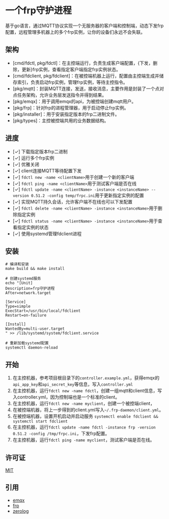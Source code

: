 # 一个frp守护进程
基于go语言，通过MQTT协议实现一个无服务器的客户端和控制端，动态下发frp配置，远程管理多机器上的多个frp实例，让你的设备们永远不会失联。

## 架构
- [cmd/fdctl, pkg/fdctl]：在主控端运行，负责生成客户端配置，{下发，删除，更新}frp实例，查看指定客户端指定frp实例状态。
- [cmd/fdclient, pkg/fdclient]：在被控端机器上运行，配置由主控端生成并储存索引，负责启动frp实例，管理frp实例，等待主控指令。
- [pkg/mqtt]：封装MQTT连接，发送，接收消息，主要作用是封装了一个点对点任务架构，允许业务层发送指令并得到结果。
- [pkg/emqx]：用于调用emqx的api，为被控端创建mqtt用户。
- [pkg/frp]：针对frp的进程管理器，用于启动停止frp实例。
- [pkg/installer]：用于安装指定版本的frp二进制文件。
- [pkg/types]：主控被控端共用的业务数据结构。

## 进度
- [✓] 下载指定版本frp二进制
- [✓] 运行多个frp实例
- [✓] 优雅关闭
- [✓] client连接MQTT等待配置下发
- [✓] `fdctl new -name <clientName>`用于创建一个新的客户端
- [✓] `fdctl ping -name <clientName>`用于测试客户端是否在线
- [✓] `fdctl update -name <clientName> -instance <instanceName> --version 0.51.2 -config temp/frpc.ini`用于更新指定实例的配置
- [✓] 实现MQTT持久会话，允许客户端不在线也可以下发配置
- [✓] `fdctl delete -name <clientName> -instance <instanceName>`用于删除指定实例
- [✓] `fdctl status -name <clientName> -instance <instanceName>`用于查看指定实例的状态
- [✓] 使用systemd管理fdclient进程


## 安装
```
# 编译和安装
make build && make install

# 创建systemd服务
echo "[Unit]
Description=frp守护进程
After=network.target

[Service]
Type=simple
ExecStart=/usr/bin/local/fdclient
Restart=on-failure

[Install]
WantedBy=multi-user.target
" >> /lib/systemd/system/fdclient.service

# 重新加载systemd配置
systemctl daemon-reload

```

## 开始
1. 在主控机器，参考项目根目录下的`controller.example.yml`，获得emqx的`api_app_key`和`api_secret_key`等信息，写入`controller.yml`
2. 在主控机器，运行`fdctl new -name fdctl`，创建一组mqtt和client信息，写入controller.yml，因为控制端也是一个标准的client。
3. 在主控机器，运行`fdctl new -name myclient`，创建一个被控端client，
4. 在被控端机器，将上一步得到的client.yml写入`~/.frp-daemon/client.yml`。
5. 在被控端机器，设置开机启动并启动服务 `systemctl enable fdclient && systemctl start fdclient`
6. 在主控机器，运行`fdctl update -name fdctl -instance frp -version 0.51.2 -config /tmp/frpc.ini`，下发frp配置。
7. 在主控机器，运行`fdctl ping -name myclient`，测试客户端是否在线。


## 许可证
[MIT](https://opensource.org/licenses/MIT)

## 引用
- [emqx](https://www.emqx.com/)
- [frp](https://github.com/fatedier/frp)
- [zerolog](https://github.com/rs/zerolog)